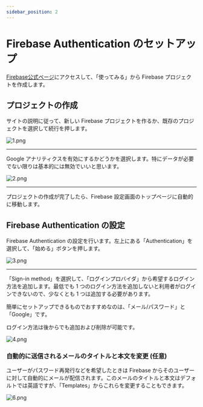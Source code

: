 ```yaml
---
sidebar_position: 2
---
```


# Firebase Authentication のセットアップ

[Firebase公式ページ]にアクセスして、「使ってみる」から Firebase プロジェクトを作成します。

## プロジェクトの作成

サイトの説明に従って、新しい Firebase プロジェクトを作るか、既存のプロジェクトを選択して続行を押します。

![1.png](/img/docs/firebase-auth/1.png)

<hr />

Google アナリティクスを有効にするかどうかを選択します。特にデータが必要でない限りは基本的には無効でいいと思います。

![2.png](/img/docs/firebase-auth/2.png)

<hr />

プロジェクトの作成が完了したら、Firebase 設定画面のトップページに自動的に移動します。

## Firebase Authentication の設定

Firebase Authentication の設定を行います。左上にある「Authentication」を選択して、「始める」ボタンを押します。

![3.png](/img/docs/firebase-auth/3.png)

<hr />

「Sign-in method」を選択して、「ログインプロバイダ」から希望するログイン方法を追加します。最低でも 1 つのログイン方法を追加しないと利用者がログインできないので、少なくとも 1 つは追加する必要があります。

簡単にセットアップできるものでおすすめなのは、「メール/パスワード」と「Google」です。

ログイン方法は後からでも追加および削除が可能です。

![4.png](/img/docs/firebase-auth/4.png)

### 自動的に送信されるメールのタイトルと本文を変更 (任意)

ユーザーがパスワード再発行などを希望したときは Firebase からそのユーザーに対して自動的にメールが配信されます。このメールのタイトルと本文はデフォルトでは英語ですが、「Templates」からこれらを変更することもできます。

![6.png](/img/docs/firebase-auth/6.png)


[firebase公式ページ]: https://firebase.google.com/?hl=ja
